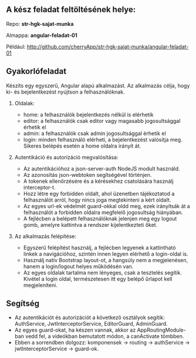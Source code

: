 ## A kész feladat feltöltésének helye:

Repo: **str-hgk-sajat-munka**

Almappa: **angular-feladat-01**

Például: http://github.com/cherryApp/str-hgk-sajat-munka/angular-feladat-01


## Gyakorlófeladat

Készíts egy egyszerű, Angular alapú alkalmazást. Az alkalmazás célja, hogy ki- és bejelentkezést nyújtson a felhasználóknak.

1. Oldalak:
    - home: a felhasználók bejelentkezés nélkül is elérhetik
    - editor: a felhasználók csak editor vagy magasabb jogosultsággal érhetik el
    - admin: a felhasználók csak admin jogosultsággal érhetik el
    - login: minden felhasználó elérheti, a bejelentkezést valósítja meg. Sikeres belépés esetén a home oldalra irányít át.

2. Autentikáció és autorizáció megvalósítása: 
    - Az autentikációhoz a json-server-auth NodeJS modult használd.
    - Az azonosítás json-webtoken segítségével történjen.
    - A tokenek ellenőrzésére és a kérésekhez csatolására használj interceptor-t.
    - Hozz létre egy forbidden oldalt, ahol üzenetben tájékoztatod a felhasználót arról, hogy nincs joga megtekinteni a kért oldalt.
    - Az egyes url-ek védelmét guard-okkal oldd meg, ezek irányítsák át a felhasználót a forbidden oldalra megfelelő jogosultság hiányában.
    - A fejlécben a belépett felhasználóknak jelenjen meg egy logout gomb, amelyre kattintva a rendszer kijelentkezteti őket.

3. Az alkalmazás felépítése:
    - Egyszerű felépítést használj, a fejlécben legyenek a kattintható linkek a navigációhoz, szintén innen legyen elérhető a login-oldal is.
    - Használj natív Bootstrap layout-ot, a hangsúly nem a megjelenésen, hanem a login/logout helyes működésén van.
    - Az egyes oldalak tartalma nem lényeges, csak a tesztelés segítik. Kivétel a login oldal, természetesen itt egy belépő űrlapot kell megjeleníteni.


## Segítség

- Az autentikációt és autorizációt a következő osztályok segítik: AuthService, JwtInterceptorService, EditorGuard, AdminGuard.
- Az egyes guard-okat, ha készen vannak, akkor az AppRoutingModule-ban vedd fel, a videókban bemutatott módon, a canActivate tömbben.
- Ebben a sorrendben dolgozz: komponensek -> routing -> authService -> jwtInterceptorService -> guard-ok.
